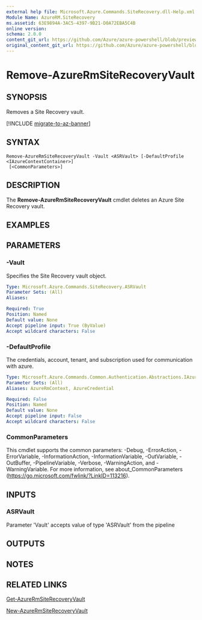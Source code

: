 ```yaml
---
external help file: Microsoft.Azure.Commands.SiteRecovery.dll-Help.xml
Module Name: AzureRM.SiteRecovery
ms.assetid: 63E9894A-3AC5-4397-9B21-D0A72EBA5C4B
online version:
schema: 2.0.0
content_git_url: https://github.com/Azure/azure-powershell/blob/preview/src/ResourceManager/SiteRecovery/Commands.SiteRecovery/help/Remove-AzureRmSiteRecoveryVault.md
original_content_git_url: https://github.com/Azure/azure-powershell/blob/preview/src/ResourceManager/SiteRecovery/Commands.SiteRecovery/help/Remove-AzureRmSiteRecoveryVault.md
---
```


# Remove-AzureRmSiteRecoveryVault

## SYNOPSIS
Removes a Site Recovery vault.

[!INCLUDE [migrate-to-az-banner](../../includes/migrate-to-az-banner.md)]

## SYNTAX

```
Remove-AzureRmSiteRecoveryVault -Vault <ASRVault> [-DefaultProfile <IAzureContextContainer>]
 [<CommonParameters>]
```

## DESCRIPTION
The **Remove-AzureRmSiteRecoveryVault** cmdlet deletes an Azure Site Recovery vault.

## EXAMPLES

## PARAMETERS

### -Vault
Specifies the Site Recovery vault object.

```yaml
Type: Microsoft.Azure.Commands.SiteRecovery.ASRVault
Parameter Sets: (All)
Aliases: 

Required: True
Position: Named
Default value: None
Accept pipeline input: True (ByValue)
Accept wildcard characters: False
```

### -DefaultProfile
The credentials, account, tenant, and subscription used for communication with azure.

```yaml
Type: Microsoft.Azure.Commands.Common.Authentication.Abstractions.IAzureContextContainer
Parameter Sets: (All)
Aliases: AzureRmContext, AzureCredential

Required: False
Position: Named
Default value: None
Accept pipeline input: False
Accept wildcard characters: False
```

### CommonParameters
This cmdlet supports the common parameters: -Debug, -ErrorAction, -ErrorVariable, -InformationAction, -InformationVariable, -OutVariable, -OutBuffer, -PipelineVariable, -Verbose, -WarningAction, and -WarningVariable. For more information, see about_CommonParameters (https://go.microsoft.com/fwlink/?LinkID=113216).

## INPUTS

### ASRVault
Parameter 'Vault' accepts value of type 'ASRVault' from the pipeline

## OUTPUTS

## NOTES

## RELATED LINKS

[Get-AzureRmSiteRecoveryVault](./Get-AzureRmSiteRecoveryVault.md)

[New-AzureRmSiteRecoveryVault](./New-AzureRmSiteRecoveryVault.md)
